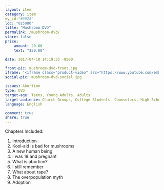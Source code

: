```yaml
---
layout: item
category: item
my_id:"#0025"
loc: "025000"
title: "Mushroom DVD"
permalink: /mushroom-dvd/
store: false
price:
    amount: 20.00
    text: "$20.00"

date: 2017-04-10 14:19:33 -0500

front-pic: mushroom-dvd-front.jpg
iframe: '<iframe class="product-video" src="https://www.youtube.com/embed/videoseries?list=PLGVGqKenM6q-BuwJDi8dkpZtOEvdfXzzo" frameborder="0" allowfullscreen></iframe>'
social-pic: mushroom-dvd-social.jpg

issues: Abortion
type: DVD
target-age: Teens, Young Adults, Adults
target-audience: Church Groups, College Students, Counselors, High School Students, Pro-life Organizations, Unintended Pregnancy, Youth Group
language: English

comment: true
share: true
---
```

<p>Chapters Included:</p>
<ol>
	<li>Introduction</li>
	<li>Kool-aid is bad for mushrooms</li>
	<li>A new human being</li>
	<li>I was 18 and pregnant</li>
	<li>What is abortion?</li>
	<li>I still remember</li>
	<li>What about rape?</li>
	<li>The overpopulation myth</li>
	<li>Adoption</li>
</ol>